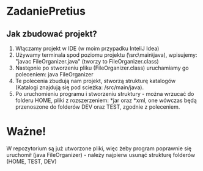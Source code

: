 # ZadaniePretius

## Jak zbudować projekt?
1. Włączamy projekt w IDE (w moim przypadku InteliJ Idea)
2. Używamy terminala spod poziomu projektu (\src\main\java), wpisujemy: "javac FileOrganizer.java" (tworzy to FileOrganizer.class)
3. Następnie po stworzeniu pliku (FileOrganizer.class) uruchamiamy go poleceniem: java FileOrganizer
4. Te polecenia zbudują nam projekt, stworzą strukturę katalogów (Katalogi znajdują się pod scieżka: /src/main/java). 
5. Po uruchomieniu programu i stworzeniu struktury - można wrzucać do folderu HOME, pliki z rozszerzeniem: *jar oraz *xml, one wówczas będą 
przenoszone do folderów DEV oraz TEST, zgodnie z poleceniem.

# Ważne! 
W repozytorium są już utworzone pliki, więc żeby program poprawnie się uruchomił (java FileOrganizer) - należy najpierw usunąć strukturę folderów (HOME, TEST, DEV)
